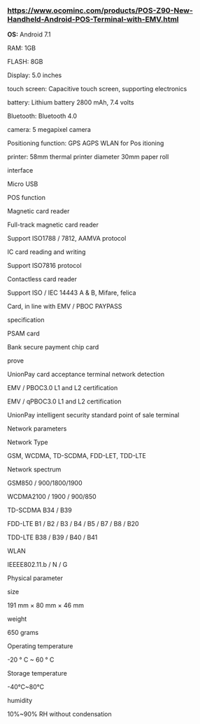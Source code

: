 ### https://www.ocominc.com/products/POS-Z90-New-Handheld-Android-POS-Terminal-with-EMV.html

<b>OS:</b> Android 7.1

RAM: 1GB

FLASH: 8GB

Display: 5.0 inches

touch screen: Capacitive touch screen, supporting electronics

battery: Lithium battery 2800 mAh, 7.4 volts

Bluetooth: Bluetooth 4.0

camera: 5 megapixel camera

Positioning function: GPS AGPS WLAN for Pos itioning

printer: 58mm thermal printer diameter 30mm paper roll

interface

Micro USB

POS function

Magnetic card reader

Full-track magnetic card reader

Support ISO1788 / 7812, AAMVA protocol

IC card reading and writing

Support ISO7816 protocol

Contactless card reader

Support ISO / IEC 14443 A & B, Mifare, felica

Card, in line with EMV / PBOC PAYPASS

specification

PSAM card

Bank secure payment chip card

prove

UnionPay card acceptance terminal network detection

EMV / PBOC3.0 L1 and L2 certification

EMV / qPBOC3.0 L1 and L2 certification

UnionPay intelligent security standard point of sale terminal

Network parameters

Network Type

GSM, WCDMA, TD-SCDMA, FDD-LET, TDD-LTE

Network spectrum

GSM850 / 900/1800/1900

WCDMA2100 / 1900 / 900/850

TD-SCDMA B34 / B39

FDD-LTE B1 / B2 / B3 / B4 / B5 / B7 / B8 / B20

TDD-LTE B38 / B39 / B40 / B41

WLAN

IEEEE802.11.b / N / G

Physical parameter

 

size

191 mm × 80 mm × 46 mm

weight

650 grams

Operating temperature

-20 ° C ~ 60 ° C

Storage temperature

-40°C~80°C

humidity

10%~90% RH without condensation

